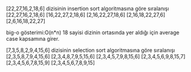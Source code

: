 [22,27,16,2,18,6] dizisinin insertion sort algoritmasına göre sıralanışı
[22,27,16,2,18,6]
[16,22,27,2,18,6]
[2,16,22,27,18,6]
[2,16,18,22,27,6]
[2,6,16,18,22,27]

big-o gösterimi:O(n*n)
18 sayisi dizinin ortasında yer aldığı için average case kapsamına girer.




[7,3,5,8,2,9,4,15,6] dizisinin selection sort algoritmasına göre sıralanışı
[2,3,5,8,7,9,4,15,6]
[2,3,4,8,7,9,5,15,6]
[2,3,4,5,7,9,8,15,6]
[2,3,4,5,6,9,8,15,7]
[2,3,4,5,6,7,8,15,9]
[2,3,4,5,6,7,8,9,15]